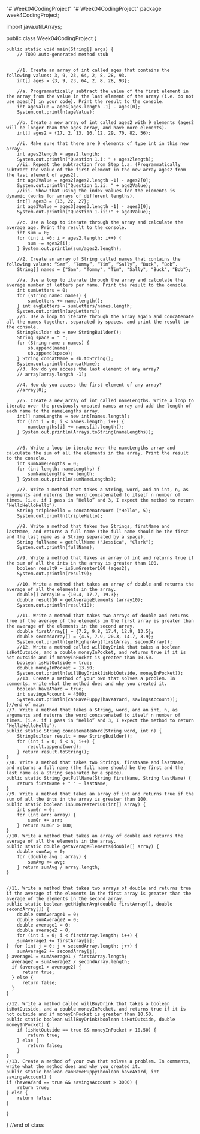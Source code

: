 "# Week04CodingProject" 
"# Week04CodingProject" 
package week4CodingProject;

import java.util.Arrays;

public class Week04CodingProject {

	public static void main(String[] args) {
		// TODO Auto-generated method stub
		
		
		//1. Create an array of int called ages that contains the following values: 3, 9, 23, 64, 2, 8, 28, 93.
		int[] ages = {3, 9, 23, 64, 2, 8, 28, 93};

		//a. Programmatically subtract the value of the first element in the array from the value in the last element of the array (i.e. do not use ages[7] in your code). Print the result to the console.  
		int ageValue = ages[ages.length -1] - ages[0];
		System.out.println(ageValue);
		
		//b. Create a new array of int called ages2 with 9 elements (ages2 will be longer than the ages array, and have more elements).  
		int[] ages2 = {17, 2, 13, 16, 12, 29, 70, 82, 56};
		
		//i. Make sure that there are 9 elements of type int in this new array.  
		int ages2length = ages2.length;
		System.out.println("Question 1.i: " + ages2length);
		//ii. Repeat the subtraction from Step 1.a. (Programmatically subtract the value of the first element in the new array ages2 from the last element of ages2). 
		int age2Value = ages2[ages2.length -1] - ages2[0];
		System.out.println("Question 1.ii: " + age2Value);
		//iii. Show that using the index values for the elements is dynamic (works for arrays of different lengths).
		int[] ages3 = {13, 22, 27};
		int age3Value = ages3[ages3.length -1] - ages3[0];
		System.out.println("Question 1.iii:" + age3Value);
		
		//c. Use a loop to iterate through the array and calculate the average age. Print the result to the console.
		int sum = 0;
		for (int i =0; i < ages2.length; i++) {
			sum += ages2[i];
		} System.out.println(sum/ages2.length);
		
		//2. Create an array of String called names that contains the following values: “Sam”, “Tommy”, “Tim”, “Sally”, “Buck”, “Bob”.
		String[] names = {"Sam", "Tommy", "Tim", "Sally", "Buck", "Bob"};
		
		//a. Use a loop to iterate through the array and calculate the average number of letters per name. Print the result to the console.
		int sumLetters = 0;
		for (String name: names) {
			sumLetters += name.length();
		} int avgLetters = sumLetters/names.length;
		System.out.println(avgLetters);
		//b. Use a loop to iterate through the array again and concatenate all the names together, separated by spaces, and print the result to the console.
		StringBuilder sb = new StringBuilder();
		String space = " ";
		for (String name : names) {
			sb.append(name);
			sb.append(space);
		} String concatName = sb.toString();
		System.out.println(concatName);
		//3. How do you access the last element of any array?
		// array[array.length -1];

		//4. How do you access the first element of any array?
		//array[0];

		//5. Create a new array of int called nameLengths. Write a loop to iterate over the previously created names array and add the length of each name to the nameLengths array.
		int[] nameLengths = new int[names.length];
		for (int i = 0; i < names.length; i++) {
			nameLengths[i] += names[i].length();
		} System.out.println(Arrays.toString(nameLengths));
		
		
		//6. Write a loop to iterate over the nameLengths array and calculate the sum of all the elements in the array. Print the result to the console.
		int sumNameLengths = 0;
		for (int length: nameLengths) {
			sumNameLengths += length;
		} System.out.println(sumNameLengths); 
		
		//7. Write a method that takes a String, word, and an int, n, as arguments and returns the word concatenated to itself n number of times. (i.e. if I pass in “Hello” and 3, I expect the method to return “HelloHelloHello”). 
		String tripleHello = concatenateWord ("Hello", 5);
		System.out.println(tripleHello);
	
		//8. Write a method that takes two Strings, firstName and lastName, and returns a full name (the full name should be the first and the last name as a String separated by a space).
		String fullName = getFullName ("Jessica", "Clark");
		System.out.println(fullName);
		
		//9. Write a method that takes an array of int and returns true if the sum of all the ints in the array is greater than 100.
		boolean result9 = isSumGreater100 (ages2);
		System.out.println(result9);
		
		//10. Write a method that takes an array of double and returns the average of all the elements in the array.
		double[] array10 = {10.4, 17.7, 19.3};
		double result10 = getAverageElements (array10);
		System.out.println(result10);
		
		//11. Write a method that takes two arrays of double and returns true if the average of the elements in the first array is greater than the average of the elements in the second array.
		double firstArray[] = {7.2, 9.8, 17.4, 12.9, 13.5};
		double secondArray[] = {4.5, 7.9, 20.3, 14.7, 3.9};
		System.out.println(getHigherAvg(firstArray, secondArray));
		//12. Write a method called willBuyDrink that takes a boolean isHotOutside, and a double moneyInPocket, and returns true if it is hot outside and if moneyInPocket is greater than 10.50.
		boolean isHotOutside = true;
		double moneyInPocket = 13.50;
		System.out.println(willBuyDrink(isHotOutside, moneyInPocket));
		//13. Create a method of your own that solves a problem. In comments, write what the method does and why you created it.
		boolean haveAYard = true;
		int savingsAccount = 4500;
		System.out.println(canHavePuppy(haveAYard, savingsAccount));
	}//end of main
	//7. Write a method that takes a String, word, and an int, n, as arguments and returns the word concatenated to itself n number of times. (i.e. if I pass in “Hello” and 3, I expect the method to return “HelloHelloHello”).
	public static String concatenateWord(String word, int n) {
		StringBuilder result = new StringBuilder();
		for (int i = 0; i < n; i++) {
			result.append(word);
		} return result.toString();
	}
	//8. Write a method that takes two Strings, firstName and lastName, and returns a full name (the full name should be the first and the last name as a String separated by a space).
	public static String getFullName(String firstName, String lastName) {
		return firstName + " " + lastName;
	}
	//9. Write a method that takes an array of int and returns true if the sum of all the ints in the array is greater than 100.
	public static boolean isSumGreater100(int[] array) {
		int sumGr = 0;
		for (int arr: array) {
			sumGr += arr;
		} return sumGr > 100;
	}
	//10. Write a method that takes an array of double and returns the average of all the elements in the array.
	public static double getAverageElements(double[] array) {
		double sumAvg = 0;
		for (double avg : array) {
			sumAvg += avg;
		} return sumAvg / array.length;
	}
	

	//11. Write a method that takes two arrays of double and returns true if the average of the elements in the first array is greater than the average of the elements in the second array.
	public static boolean getHigherAvg(double firstArray[], double secondArray[]) {
		double sumAverage1 = 0;
		double sumAverage2 = 0;
		double average1 = 0;
		double average2 = 0;
		for (int i = 0; i < firstArray.length; i++) {
		sumAverage1 += firstArray[i];
	}  for (int j = 0; j < secondArray.length; j++) {
		sumAverage2 += secondArray[j];
	} average1 = sumAverage1 / firstArray.length;
	  average2 = sumAverage2 / secondArray.length;
	  if (average1 > average2) {
		  return true;
	  } else {
		  return false;
	  }
	}

	//12. Write a method called willBuyDrink that takes a boolean isHotOutside, and a double moneyInPocket, and returns true if it is hot outside and if moneyInPocket is greater than 10.50.
	public static boolean willBuyDrink(boolean isHotOutside, double moneyInPocket) {
		if (isHotOutside == true && moneyInPocket > 10.50) {
			return true;
		} else { 
			return false;
		}
	}
	//13. Create a method of your own that solves a problem. In comments, write what the method does and why you created it.
	public static boolean canHavePuppy(boolean haveAYard, int savingsAccount) {
	if (haveAYard == true && savingsAccount > 3000) {
		return true;
	} else {
		return false;
	}
		
	}
}
//end of class
